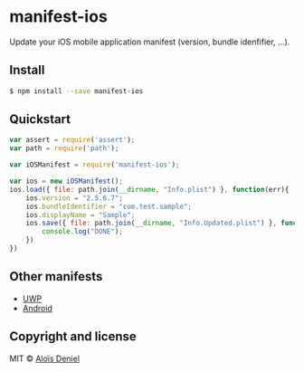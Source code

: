 # manifest-ios

Update your iOS mobile application manifest (version, bundle idenfifier, ...).

## Install

```sh
$ npm install --save manifest-ios
```

## Quickstart

```js
var assert = require('assert');
var path = require('path');

var iOSManifest = require('manifest-ios');

var ios = new iOSManifest();
ios.load({ file: path.join(__dirname, "Info.plist") }, function(err){
    ios.version = "2.5.6.7";
    ios.bundleIdentifier = "com.test.sample";
    ios.displayName = "Sample";
    ios.save({ file: path.join(__dirname, "Info.Updated.plist") }, function(err) {
        console.log("DONE");
    })
})
```

## Other manifests

* [UWP](https://github.com/aloisdeniel/node-manifest-uwp)
* [Android](https://github.com/aloisdeniel/node-manifest-android)

## Copyright and license

MIT © [Aloïs Deniel](http://aloisdeniel.github.io)